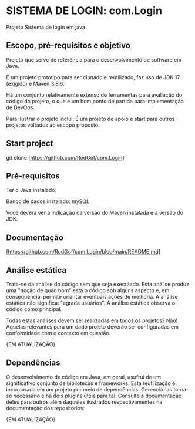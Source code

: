 # SISTEMA DE LOGIN: com.Login
 Projeto Sistema de login em java

 ## Escopo, pré-requisitos e objetivo
Projeto que serve de referência para o desenvolvimento de software em Java.

É um projeto prototipo para ser clonado e reutilizado, faz uso de JDK 17 (exigido) e Maven 3.8.6.

Há um conjunto relativamente extenso de ferramentas para avaliação do código do projeto, o que é um bom ponto de partida para implementação de DevOps.

Para ilustrar o projeto inclui: É um projeto de apoio e start para outros projetos voltados ao escopo proposto.

## Start project
git clone [https://github.com/RodGof/com.Login]

## Pré-requisitos
Ter o Java instalado;

Banco de dados instalado: mySQL

Você deverá ver a indicação da versão do Maven instalada e a versão do JDK.

## Documentação
[https://github.com/RodGof/com.Login/blob/main/README.md]

## Análise estática
Trata-se da análise do código sem que seja executado. Esta análise produz uma "noção de quão bom" está o código sob alguns aspecto e, em consequência, permite orientar eventuais ações de melhoria. A análise estática não significa: "agrada usuários". A análise estática observa o código como principal.

Todas estas análises devem ser realizadas em todos os projetos? Não! Aquelas relevantes para um dado projeto deverão ser configuradas em conformidade com o contexto em questão.

{EM ATUALIZAÇÃO}

## Dependências
O desenvolvimento de código em Java, em geral, usufrui de um significativo conjunto de bibliotecas e frameworks. Esta reutilização é incorporada em um projeto por meio de dependências. Gerenciá-las torna-se necessário e há dois plugins úteis para tal. Consulte a documentação deles para outros além daqueles ilustrados respectivamentes na documentação dos repositorios:

{EM ATUALIZAÇÃO}

